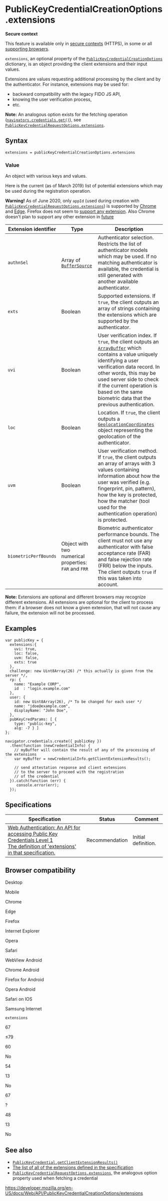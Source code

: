 # PublicKeyCredentialCreationOptions.extensions

**Secure context**

This feature is available only in [secure contexts](https://developer.mozilla.org/en-US/docs/Web/Security/Secure_Contexts) (HTTPS), in some or all [supporting browsers](#browser_compatibility).

`extensions`, an optional property of the [`PublicKeyCredentialCreationOptions`](../publickeycredentialcreationoptions) dictionary, is an object providing the client extensions and their input values.

Extensions are values requesting additional processing by the client and by the authenticator. For instance, extensions may be used for:

- backward compatibility with the legacy FIDO JS API,
- knowing the user verification process,
- etc.

**Note:** An analogous option exists for the fetching operation ([`navigators.credentials.get()`](../credentialscontainer/get)), see [`PublicKeyCredentialRequestOptions.extensions`](../publickeycredentialrequestoptions/extensions).

## Syntax

    extensions = publicKeyCredentialCreationOptions.extensions

### Value

An object with various keys and values.

Here is the current (as of March 2019) list of potential extensions which may be used during the registration operation.

**Warning!** As of June 2020, only `appId` (used during creation with [`PublicKeyCredentialRequestOptions.extensions`](../publickeycredentialrequestoptions/extensions)) is supported by [Chrome](https://bugs.chromium.org/p/chromium/issues/detail?id=818303) and [Edge](https://docs.microsoft.com/en-us/microsoft-edge/dev-guide/windows-integration/web-authentication#api-surface). Firefox does not seem to [support any extension](https://bugzilla.mozilla.org/show_bug.cgi?id=1370728). Also Chrome doesn't plan to support any other extension in [future](https://bugs.chromium.org/p/chromium/issues/detail?id=1097972)

<table><thead><tr class="header"><th>Extension identifier</th><th>Type</th><th>Description</th></tr></thead><tbody><tr class="odd"><td><code>authnSel</code></td><td>Array of <a href="../buffersource"><code>BufferSource</code></a></td><td>Authenticator selection. Restricts the list of authenticator models which may be used. If no matching authenticator is available, the credential is still generated with another available authenticator.</td></tr><tr class="even"><td><code>exts</code></td><td>Boolean</td><td>Supported extensions. If <code>true</code>, the client outputs an array of strings containing the extensions which are supported by the authenticator.</td></tr><tr class="odd"><td><code>uvi</code></td><td>Boolean</td><td>User verification index. If <code>true</code>, the client outputs an <a href="https://developer.mozilla.org/en-US/docs/Web/JavaScript/Reference/Global_Objects/ArrayBuffer"><code>ArrayBuffer</code></a> which contains a value uniquely identifying a user verification data record. In other words, this may be used server side to check if the current operation is based on the same biometric data that the previous authentication.</td></tr><tr class="even"><td><code>loc</code></td><td>Boolean</td><td>Location. If <code>true</code>, the client outputs a <a href="../geolocationcoordinates"><code>GeolocationCoordinates</code></a> object representing the geolocation of the authenticator.</td></tr><tr class="odd"><td><code>uvm</code></td><td>Boolean</td><td>User verification method. If <code>true</code>, the client outputs an array of arrays with 3 values containing information about how the user was verified (e.g. fingerprint, pin, pattern), how the key is protected, how the matcher (tool used for the authentication operation) is protected.</td></tr><tr class="even"><td><code>biometricPerfBounds</code></td><td>Object with two numerical properties: <code>FAR</code> and <code>FRR</code></td><td>Biometric authenticator performance bounds. The client must not use any authenticator with false acceptance rate (FAR) and false rejection rate (FRR) below the inputs. The client outputs <code>true</code> if this was taken into account.</td></tr></tbody></table>

**Note:** Extensions are optional and different browsers may recognize different extensions. All extensions are optional for the client to process them: if a browser does not know a given extension, that will not cause any failure, the extension will not be processed.

## Examples

    var publicKey = {
      extensions:{
        uvi: true,
        loc: false,
        uvm: false,
        exts: true
      },
      challenge: new Uint8Array(26) /* this actually is given from the server */,
      rp: {
        name: "Example CORP",
        id  : "login.example.com"
      },
      user: {
        id: new Uint8Array(26), /* To be changed for each user */
        name: "jdoe@example.com",
        displayName: "John Doe",
      },
      pubKeyCredParams: [ {
        type: "public-key",
        alg: -7 } ]
    };

    navigator.credentials.create({ publicKey })
      .then(function (newCredentialInfo) {
        // myBuffer will contain the result of any of the processing of the extensions
        var myBuffer = newCredentialInfo.getClientExtensionResults();

        // send attestation response and client extensions
        // to the server to proceed with the registration
        // of the credential
      }).catch(function (err) {
         console.error(err);
      });

## Specifications

<table><thead><tr class="header"><th>Specification</th><th>Status</th><th>Comment</th></tr></thead><tbody><tr class="odd"><td><a href="https://w3c.github.io/webauthn/#dom-publickeycredentialrequestoptions-extensions">Web Authentication: An API for accessing Public Key Credentials Level 1<br />
<span class="small">The definition of 'extensions' in that specification.</span></a></td><td><span class="spec-rec">Recommendation</span></td><td>Initial definition.</td></tr></tbody></table>

## Browser compatibility

Desktop

Mobile

Chrome

Edge

Firefox

Internet Explorer

Opera

Safari

WebView Android

Chrome Android

Firefox for Android

Opera Android

Safari on IOS

Samsung Internet

`extensions`

67

≤79

60

No

54

13

No

67

?

48

13

No

## See also

- [`PublicKeyCredential.getClientExtensionResults()`](../publickeycredential/getclientextensionresults)
- [The list of all of the extensions defined in the specification](https://w3c.github.io/webauthn/#sctn-defined-extensions)
- [`PublicKeyCredentialRequestOptions.extensions`](../publickeycredentialrequestoptions/extensions), the analogous option property used when fetching a credential

<a href="https://developer.mozilla.org/en-US/docs/Web/API/PublicKeyCredentialCreationOptions/extensions" class="_attribution-link">https://developer.mozilla.org/en-US/docs/Web/API/PublicKeyCredentialCreationOptions/extensions</a>
